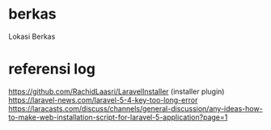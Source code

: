 # berkas
Lokasi Berkas

# referensi log
https://github.com/RachidLaasri/LaravelInstaller (installer plugin)
https://laravel-news.com/laravel-5-4-key-too-long-error
https://laracasts.com/discuss/channels/general-discussion/any-ideas-how-to-make-web-installation-script-for-laravel-5-application?page=1